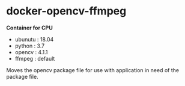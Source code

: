 # docker-opencv-ffmpeg

**Container for CPU**
- ubunutu : 18.04
- python : 3.7
- opencv : 4.1.1
- ffmpeg : default

Moves the opencv package file for use with application in need of the package file.
